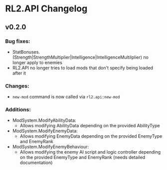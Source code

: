 # RL2.API Changelog

## v0.2.0
### Bug fixes:
- StatBonuses.(Strength|StrengthMultiplier|Intelligence|IntelligenceMultilplier) no longer apply to enemies
- RL2.API no longer tries to load mods that don't specify being loaded after it
### Changes:
- `new-mod` command is now called via `rl2.api:new-mod`
### Additions:
- ModSystem.ModifyAbilityData:
	- Allows modifying AbilityData depending on the provided AbilityType
- ModSystem.ModifyEnemyData:
	- Allows modifying EnemyData depending on the provided EnemyType and EnemyRank
- ModSystem.ModifyEnemyBehaviour:
	- Allows modifying the enemy AI script and logic controller depending on the provided EnemyType and EnemyRank (needs detailed documentation)